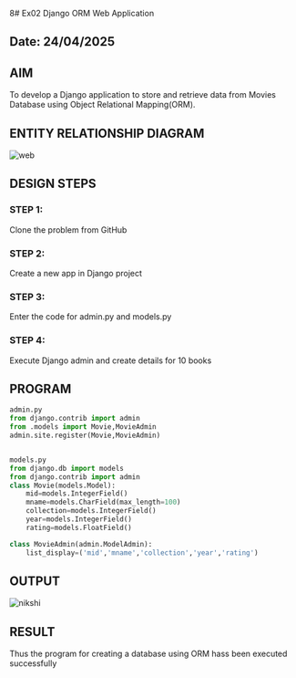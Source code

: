 8# Ex02 Django ORM Web Application
## Date: 24/04/2025

## AIM
To develop a Django application to store and retrieve data from Movies Database using Object Relational Mapping(ORM).

## ENTITY RELATIONSHIP DIAGRAM

![web](https://github.com/user-attachments/assets/62153f4c-0903-4cad-846b-f4142b9757c1)



## DESIGN STEPS

### STEP 1:
Clone the problem from GitHub

### STEP 2:
Create a new app in Django project

### STEP 3:
Enter the code for admin.py and models.py

### STEP 4:
Execute Django admin and create details for 10 books

## PROGRAM
```python
admin.py
from django.contrib import admin
from .models import Movie,MovieAdmin
admin.site.register(Movie,MovieAdmin)


models.py
from django.db import models
from django.contrib import admin
class Movie(models.Model):
    mid=models.IntegerField()
    mname=models.CharField(max_length=100)
    collection=models.IntegerField()
    year=models.IntegerField()
    rating=models.FloatField()

class MovieAdmin(admin.ModelAdmin):
    list_display=('mid','mname','collection','year','rating')

```




## OUTPUT


![nikshi](https://github.com/user-attachments/assets/d5af5aa0-bbc0-4388-9efd-e17ac70ff4ac)



## RESULT
Thus the program for creating a database using ORM hass been executed successfully
